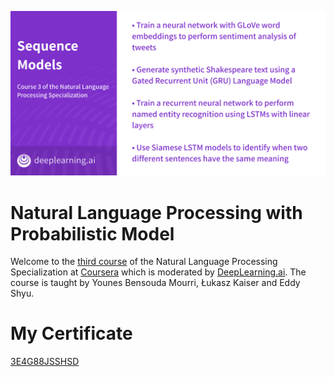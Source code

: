 ![](Images/banner.png)
# Natural Language Processing with Probabilistic Model
Welcome to the [third course](https://www.coursera.org/learn/sequence-models-in-nlp) of the Natural Language Processing Specialization at [Coursera](https://www.coursera.org/specializations/natural-language-processing) which is moderated by [DeepLearning.ai](http://deeplearning.ai/). The course is taught by Younes Bensouda Mourri, Łukasz Kaiser and Eddy Shyu.

# My Certificate
 [3E4G88JSSHSD](https://www.coursera.org/account/accomplishments/certificate/3E4G88JSSHSD " Ibrahim Jelliti: Natural Language Processing with Sequence Models")

